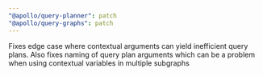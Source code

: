 ```yaml
---
"@apollo/query-planner": patch
"@apollo/query-graphs": patch
---
```


Fixes edge case where contextual arguments can yield inefficient query plans. Also fixes naming of query plan arguments which can be a problem when using contextual variables in multiple subgraphs
